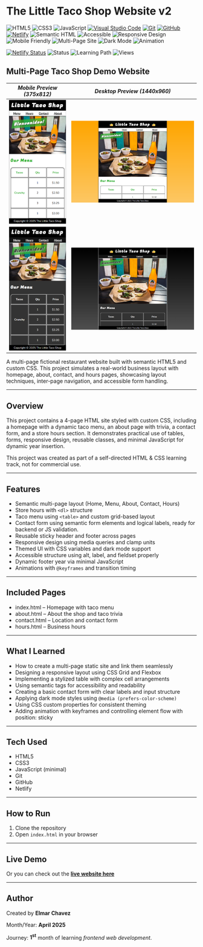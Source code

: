 # The Little Taco Shop Website v2

![HTML5](https://img.shields.io/badge/HTML5-E34F26?style=for-the-badge&logo=html5&logoColor=white)
![CSS3](https://img.shields.io/badge/CSS3-1572B6?style=for-the-badge&logo=css3&logoColor=white)
![JavaScript](https://img.shields.io/badge/JavaScript-F7DF1E?style=for-the-badge&logo=javascript&logoColor=black)
[![Visual Studio Code](https://img.shields.io/badge/VS%20Code-007ACC?style=for-the-badge&logo=visual-studio-code&logoColor=white)](https://code.visualstudio.com/)
[![Git](https://img.shields.io/badge/Git-F05032?style=for-the-badge&logo=git&logoColor=white)](https://git-scm.com/)
[![GitHub](https://img.shields.io/badge/GitHub-181717?style=for-the-badge&logo=github&logoColor=white)](https://github.com/)
[![Netlify](https://img.shields.io/badge/Netlify-00C7B7?style=for-the-badge&logo=netlify&logoColor=white)](https://www.netlify.com/)
![Semantic HTML](https://img.shields.io/badge/Semantic%20HTML-ff9800?style=for-the-badge)
![Accessible](https://img.shields.io/badge/Accessibility-A11Y-0052cc?style=for-the-badge)
![Responsive Design](https://img.shields.io/badge/Responsive%20Design-2196F3?style=for-the-badge&logo=responsive&logoColor=white)
![Mobile Friendly](https://img.shields.io/badge/Mobile%20Friendly-%E2%9C%85-1E293B?style=for-the-badge&logo=responsive-design&logoColor=white)
![Multi-Page Site](https://img.shields.io/badge/Multi--Page%20Site-✅-purple?style=for-the-badge)
![Dark Mode](https://img.shields.io/badge/Dark%20Mode-Supported-black?style=for-the-badge)
![Animation](https://img.shields.io/badge/Animation-Keyframes-important?style=for-the-badge)

[![Netlify Status](https://api.netlify.com/api/v1/badges/b7bebf6d-6ae2-462c-835a-abfb0832cf61/deploy-status)](https://the-little-taco-shop-v2-jiro.netlify.app/)
![Status](https://img.shields.io/badge/status-complete-brightgreen)
![Learning Path](https://img.shields.io/badge/learning%20path-month%201-blue)
![Views](https://visitor-badge.laobi.icu/badge?page_id=CodingWithJiro.the-little-taco-shop-website-v2&left_text=repo%20views)

## Multi-Page Taco Shop Demo Website

| _Mobile Preview (375x812)_                               | _Desktop Preview (1440x960)_                                |
| -------------------------------------------------------- | ----------------------------------------------------------- |
| ![Mobile](./images/site-preview-mobile_375x812.png)      | ![Desktop](./images/site-preview-desktop_1440x960.png)      |
| ![Mobile](./images/site-preview-mobile-dark_375x812.png) | ![Desktop](./images/site-preview-desktop-dark_1440x960.png) |

A multi-page fictional restaurant website built with semantic HTML5 and custom CSS. This project simulates a real-world business layout with homepage, about, contact, and hours pages, showcasing layout techniques, inter-page navigation, and accessible form handling.

---

## Overview

This project contains a 4-page HTML site styled with custom CSS, including a homepage with a dynamic taco menu, an about page with trivia, a contact form, and a store hours section. It demonstrates practical use of tables, forms, responsive design, reusable classes, and minimal JavaScript for dynamic year insertion.

This project was created as part of a self-directed HTML & CSS learning track, not for commercial use.

---

## Features

- Semantic multi-page layout (Home, Menu, About, Contact, Hours)
- Store hours with `<dl>` structure
- Taco menu using `<table>` and custom grid-based layout
- Contact form using semantic form elements and logical labels, ready for backend or JS validation.
- Reusable sticky header and footer across pages
- Responsive design using media queries and clamp units
- Themed UI with CSS variables and dark mode support
- Accessible structure using alt, label, and fieldset properly
- Dynamic footer year via minimal JavaScript
- Animations with `@keyframes` and transition timing

---

## Included Pages

- index.html – Homepage with taco menu
- about.html – About the shop and taco trivia
- contact.html – Location and contact form
- hours.html – Business hours

---

## What I Learned

- How to create a multi-page static site and link them seamlessly
- Designing a responsive layout using CSS Grid and Flexbox
- Implementing a stylized table with complex cell arrangements
- Using semantic tags for accessibility and readability
- Creating a basic contact form with clear labels and input structure
- Applying dark mode styles using `@media (prefers-color-scheme)`
- Using CSS custom properties for consistent theming
- Adding animation with keyframes and controlling element flow with position: sticky

---

## Tech Used

- HTML5
- CSS3
- JavaScript (minimal)
- Git
- GitHub
- Netlify

---

## How to Run

1. Clone the repository
2. Open `index.html` in your browser

---

## Live Demo

Or you can check out the **[live website here](https://the-little-taco-shop-v2-jiro.netlify.app/)**

---

## Author

Created by **Elmar Chavez**

Month/Year: **April 2025**

Journey: **1<sup>st</sup>** month of learning _frontend web development_.
